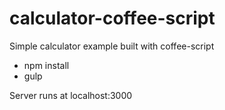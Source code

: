calculator-coffee-script
========================

Simple calculator example built with coffee-script

- npm install
- gulp

Server runs at localhost:3000
